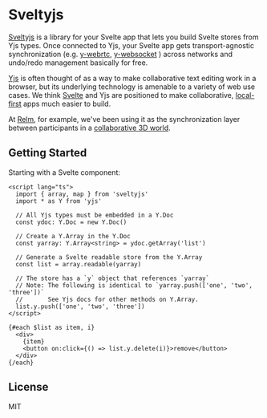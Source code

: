 # Sveltyjs

[Sveltyjs](https://github.com/relm-us/sveltyjs) is a library for your Svelte app
that lets you build Svelte stores from Yjs types. Once connected to Yjs, your
Svelte app gets transport-agnostic synchronization (e.g.
[y-webrtc](https://github.com/yjs/y-webrtc),
[y-websocket](https://github.com/yjs/y-websocket) ) across networks and
undo/redo management basically for free.

[Yjs](https://yjs.dev) is often thought of as a way to make collaborative text
editing work in a browser, but its underlying technology is amenable to a
variety of web use cases. We think [Svelte](https://svelte.dev) and Yjs are
positioned to make collaborative,
[local-first](https://www.inkandswitch.com/local-first.html) apps much easier to
build.

At [Relm](https://github.com/relm-us), for example, we've been using it as the
synchronization layer between participants in a [collaborative 3D
world](https://www.relm.us). 

## Getting Started

Starting with a Svelte component:

```svelte
<script lang="ts">
  import { array, map } from 'sveltyjs'
  import * as Y from 'yjs'

  // All Yjs types must be embedded in a Y.Doc
  const ydoc: Y.Doc = new Y.Doc()

  // Create a Y.Array in the Y.Doc
  const yarray: Y.Array<string> = ydoc.getArray('list')

  // Generate a Svelte readable store from the Y.Array
  const list = array.readable(yarray)

  // The store has a `y` object that references `yarray`
  // Note: The following is identical to `yarray.push(['one', 'two', 'three'])`
  //       See Yjs docs for other methods on Y.Array.
  list.y.push(['one', 'two', 'three'])
</script>

{#each $list as item, i}
  <div>
    {item}
    <button on:click={() => list.y.delete(i)}>remove</button>
  </div>
{/each}
```

## License

MIT
